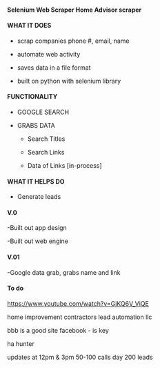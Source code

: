 #### Selenium Web Scraper Home Advisor scraper

#### WHAT IT DOES

* scrap companies phone #, email, name

* automate web activity 

* saves data in a file format

* built on python with selenium library

#### FUNCTIONALITY

* GOOGLE SEARCH

* GRABS DATA
    - Search Titles
    - Search Links

    - Data of Links [in-process]



#### WHAT IT HELPS DO

* Generate leads


#### V.0

-Built out app design

-Built out web engine

#### V.01

-Google data grab, grabs name and link


#### To do
https://www.youtube.com/watch?v=GjKQ6V_ViQE




home improvement contractors lead automation
llc


bbb is a good site
facebook - is key

ha hunter

updates at 12pm & 3pm
50-100 calls day
200 leads